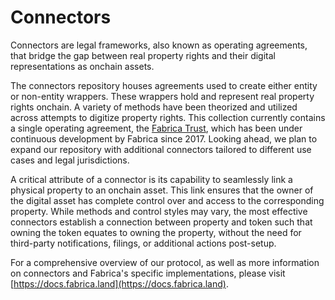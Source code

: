 # Connectors
Connectors are legal frameworks, also known as operating agreements, that bridge the gap between real property rights and their digital representations as onchain assets.

The connectors repository houses agreements used to create either entity or non-entity wrappers. These wrappers hold and represent real property rights onchain. A variety of methods have been theorized and utilized across attempts to digitize property rights. This collection currently contains a single operating agreement, the [Fabrica Trust](connectors/us/), which has been under continuous development by Fabrica since 2017. Looking ahead, we plan to expand our repository with additional connectors tailored to different use cases and legal jurisdictions.

A critical attribute of a connector is its capability to seamlessly link a physical property to an onchain asset. This link ensures that the owner of the digital asset has complete control over and access to the corresponding property. While methods and control styles may vary, the most effective connectors establish a connection between property and token such that owning the token equates to owning the property, without the need for third-party notifications, filings, or additional actions post-setup.

For a comprehensive overview of our protocol, as well as more information on connectors and Fabrica's specific implementations, please visit [https://docs.fabrica.land](https://docs.fabrica.land).
